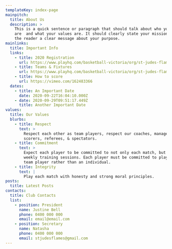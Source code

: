```yaml
---
templateKey: index-page
mainpitch:
  title: About Us
  description: >
    This is a quick sentence or paragraph that should talk about who you
    are  and what your values are. It should clearly state your mission and give
    the reader a clear message about your purpose.
mainlinks:
  title: Important Info
  links:
    - title: 2020 Registration
      url: https://www.playhq.com/basketball-victoria/org/st-judes-flames-basketball-club/d56f28e1/register
    - title: Teams & Fixtures
      url: https://www.playhq.com/basketball-victoria/org/st-judes-flames-basketball-club/d56f28e1
    - title: How to score
      url: https://vimeo.com/162483366
  dates:
    - title: An Important Date
      date: 2020-09-22T16:04:10.000Z
    - date: 2020-09-29T09:51:17.449Z
      title: Another Important Date
values:
  title: Our Values
  blurbs:
    - title: Respect
      text: >
        Respect each other as team players, respect our coaches, managers,
        scorers, referees, & spectators.
    - title: Commitment
      text: >
        Expect each player to be committed to not only each match, but also
        weekly training sessions. Each player must be committed to playing as a
        team player rather than an individual.
    - title: Integrity
      text: |
        Play each match with honesty and strong moral principles.
posts:
  title: Latest Posts
contacts:
  title: Club Contacts
  list:
    - position: President
      name: Justine Bell
      phone: 0400 000 000
      email: email@email.com
    - position: Secretary
      name: Natasha
      phone: 0400 000 000
      email: stjudesflames@gmail.com
---
```

